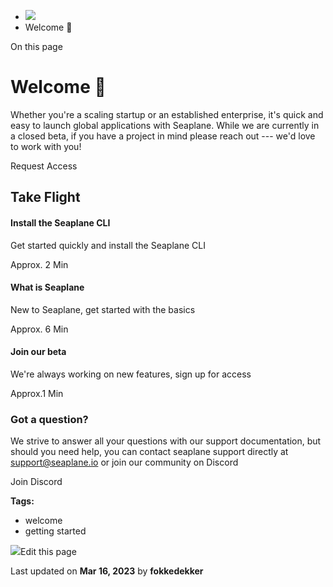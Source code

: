 <div>

<div>

<div>

<div>

-   ![](data:image/svg+xml;base64,PHN2Zz48cGF0aD48L3BhdGg+PC9zdmc+)
-   Welcome 👋

<div>

On this page

</div>

<div>

<div>

# Welcome 👋

</div>

Whether you're a scaling startup or an established enterprise, it\'s
quick and easy to launch global applications with Seaplane. While we are
currently in a closed beta, if you have a project in mind please reach
out --- we\'d love to work with you!

Request Access

## Take Flight​

<div>

<div>

<div>

<div>

</div>

<div>

#### Install the Seaplane CLI

</div>

<div>

<div>

Get started quickly and install the Seaplane CLI

</div>

</div>

<div>

Approx. 2 Min

</div>

<div>

</div>

<div>

#### What is Seaplane

</div>

<div>

<div>

New to Seaplane, get started with the basics

</div>

</div>

<div>

Approx. 6 Min

</div>

<div>

</div>

<div>

#### Join our beta

</div>

<div>

<div>

We\'re always working on new features, sign up for access

</div>

</div>

<div>

Approx.1 Min

</div>

</div>

</div>

</div>

<div>

<div>

<div>

### Got a question?

</div>

We strive to answer all your questions with our support documentation,
but should you need help, you can contact seaplane support directly at
support@seaplane.io or join our community on Discord

</div>

Join Discord

</div>

</div>

<div>

<div>

**Tags:**

-   welcome
-   getting started

</div>

</div>

<div>

<div>

![](data:image/svg+xml;base64,PHN2Zz48Zz48cGF0aD48L3BhdGg+PC9nPjwvc3ZnPg==)Edit
this page

</div>

<div>

Last updated on **Mar 16, 2023** by **fokkedekker**

</div>

</div>

</div>

</div>

</div>

</div>
